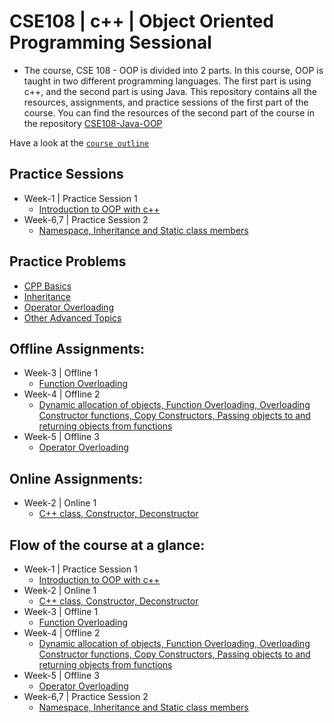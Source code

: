 
# CSE108 | c++ | Object Oriented Programming Sessional

- The course, CSE 108 - OOP is divided into 2 parts. In this course, OOP is taught in two different programming languages. The first part is using c++, and the second part is using Java. This repository contains all the resources, assignments, and practice sessions of the first part of the course. You can find the resources of the second part of the course in the repository [CSE108-Java-OOP](https://github.com/MdRaihanSobhan/CSE-108-Java---Object-Oriented-Programming-Sessional)

Have a look at the [`course outline`](/Course%20Outline.pdf)

## Practice Sessions
- Week-1 | Practice Session 1 
  - [Introduction to OOP with c++](/Week%2001%20|%20cpp%20Basics/)
- Week-6,7 | Practice Session 2
  - [Namespace, Inheritance and Static class members](/Week%2006%2007%20|%20Namespace,%20Inheritance%20and%20Static%20class%20members/)


## Practice Problems 
  - [CPP Basics](/C++_Practice_Problems/Basics/)
  - [Inheritance](/C++_Practice_Problems/Inheritance/)
  - [Operator Overloading](/C++_Practice_Problems/OperatorOverloading/)
  - [Other Advanced Topics](/C++_Practice_Problems/Mixed/)


## Offline Assignments:
- Week-3 | Offline 1 
  - [Function Overloading](/Week%2003%20|%20Function%20Overloading/)
- Week-4 | Offline 2
  - [Dynamic allocation of objects, Function Overloading, Overloading Constructor functions, Copy Constructors, Passing objects to and returning objects from functions](/Week%2004%20|%20Dynamic%20allocation%20of%20objects,%20Function%20Overloading,%20Overloading%20Constructor%20functions,%20Copy%20Constructors,%20Passing%20objects%20to%20and%20returning%20objects%20from%20functions/)
- Week-5 | Offline 3
  - [Operator Overloading](/Week%2005%20|%20Operator%20Overloading/)

## Online Assignments:
- Week-2 | Online 1
  - [C++ class, Constructor, Deconstructor](/Week%2002%20|%20Class%20Constructor%20Destructor/)


## Flow of the course at a glance:
- Week-1 | Practice Session 1 
  - [Introduction to OOP with c++](/Week%2001%20|%20cpp%20Basics/)
- Week-2 | Online 1
  - [C++ class, Constructor, Deconstructor](/Week%2002%20|%20Class%20Constructor%20Destructor/)
- Week-3 | Offline 1 
  - [Function Overloading](/Week%2003%20|%20Function%20Overloading/)
- Week-4 | Offline 2
  - [Dynamic allocation of objects, Function Overloading, Overloading Constructor functions, Copy Constructors, Passing objects to and returning objects from functions](/Week%2004%20|%20Dynamic%20allocation%20of%20objects,%20Function%20Overloading,%20Overloading%20Constructor%20functions,%20Copy%20Constructors,%20Passing%20objects%20to%20and%20returning%20objects%20from%20functions/)
- Week-5 | Offline 3
  - [Operator Overloading](/Week%2005%20|%20Operator%20Overloading/)
- Week-6,7 | Practice Session 2
  - [Namespace, Inheritance and Static class members](/Week%2006%2007%20|%20Namespace,%20Inheritance%20and%20Static%20class%20members/)
